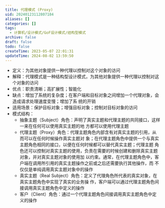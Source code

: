 ```yaml
---
title: 代理模式 (Proxy)
uid: 20240123112807184
aliases: []
categories: []
tags:
  - 计算机/设计模式/GoF设计模式/结构型模式
archive: false
draft: false
todo: false
createTime: 2023-05-07 22:01:31
updateTime: 2024-08-02 13:59:50
---
```


- 定义：为其他对象提供一种代理以控制对这个对象的访问
- 解释：代理模式是一种结构型设计模式，为其他对象提供一种代理以控制对这个对象的访问
- 优点：职责清晰；高扩展性；智能化
- 缺点：增加了系统的复杂度；在客户端和目标对象之间增加一个代理对象，会造成请求处理速度变慢；增加了系
  统的开销
- 适用场景：保护目标对象；增强目标对象；控制对目标对象的访问
- 模式结构：
  - 抽象主题（Subject）角色：声明了真实主题和代理主题的共同接口，这样一来在任何可以使用真实主题的地
    方都可以使用代理主题
  - 代理主题（Proxy）角色：代理主题角色内部含有对真实主题的引用，从而可以在任何时候操作真实主题对
    象；在代理主题角色中提供一个与真实主题角色相同的接口，以便在任何时候都可以替代真实主题；代理主题
    角色还可以控制对真实主题的使用，负责在需要的时候创建和删除真实主题对象，并对真实主题对象的使用加
    以约束。通常，在代理主题角色中，客户端在调用所引用的真实主题操作之前或之后还需要执行其他操作，而
    不仅仅是单纯调用真实主题对象中的操作
  - 真实主题（Real Subject）角色：定义了代理角色所代表的真实对象，在真实主题角色中实现了真实的业务操
    作，客户端可以通过代理主题角色间接调用真实主题角色中定义的操作
  - 客户（Client）角色：通过一个代理主题角色间接调用真实主题角色中定义的操作
